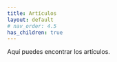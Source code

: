 ```yaml
---
title: Artículos
layout: default
# nav_order: 4.5
has_children: true
---
```


Aquí puedes encontrar los artículos.